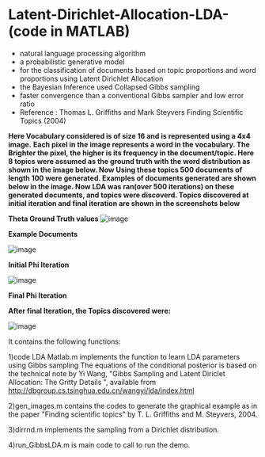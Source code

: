 # Latent-Dirichlet-Allocation-LDA-(code in MATLAB) 
 * natural language processing algorithm 
 * a probabilistic generative model
 * for the classification of documents based on topic proportions and word proportions using Latent Dirichlet Allocation
 * the Bayesian Inference used Collapsed Gibbs sampling
 * faster convergence than a conventional Gibbs sampler and low error ratio
 * Reference : Thomas L. Griffiths and Mark Steyvers Finding Scientific Topics (2004)

**Here Vocabulary considered is of size 16 and is represented using a 4x4 image.**
**Each pixel in the image represents a word in the vocabulary. The Brighter the pixel, the higher is its frequency in the document/topic. Here 8 topics were assumed as the ground truth with the word distribution as shown in the image below. Now Using these topics 500 documents of length 100 were generated. Examples of documents generated are shown below in the image. Now LDA was ran(over 500 iterations) on these generated documents, and topics were discoverd. Topics discovered at initial iteration and final iteration are shown in the screenshots below**

**Theta Ground Truth values**
![image](https://cloud.githubusercontent.com/assets/15040734/21571298/e5e304c8-cef3-11e6-9b65-ef9a306e0249.png)

**Example Documents**

![image](https://cloud.githubusercontent.com/assets/15040734/21571315/1a4b993c-cef4-11e6-8520-32bcc04a055e.png)

**Initial Phi Iteration**

![image](https://cloud.githubusercontent.com/assets/15040734/21571339/4fb7e40e-cef4-11e6-887c-8495f8aef2c1.png)

**Final Phi Iteration**

**After final Iteration, the Topics discovered were:**

![image](https://cloud.githubusercontent.com/assets/15040734/21571338/4cda5546-cef4-11e6-8bb5-11dfffd4a19c.png)

It contains the following functions:

1)code LDA Matlab.m implements the function to learn LDA parameters using Gibbs sampling
The equations of the conditional posterior is based on the technical note by Yi Wang,
"Gibbs Sampling and Latent Diriclet Allocation: The Gritty Details ", 
available from http://dbgroup.cs.tsinghua.edu.cn/wangyi/lda/index.html

2)gen_images.m contains the codes to generate the graphical example as in the paper
"Finding scientific topics" by T. L. Griffiths and M. Steyvers, 2004.

3)dirrnd.m implements the sampling from a Dirichlet distribution.

4)run_GibbsLDA.m is main code to call to run the demo.
